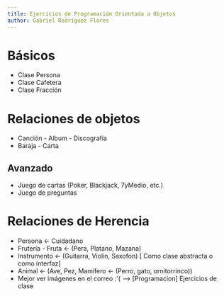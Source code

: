 ```yaml
---
title: Ejercicios de Programación Orientada a Objetos
author: Gabriel Rodríguez Flores
---
```


# Básicos

- Clase Persona
- Clase Cafetera
- Clase Fracción

# Relaciones de objetos

- Canción - Album - Discografía
- Baraja - Carta

## Avanzado

- Juego de cartas (Poker, Blackjack, 7yMedio, etc.)
- Juego de preguntas

# Relaciones de Herencia

- Persona <- Cuidadano
- Frutería - Fruta <- (Pera, Platano, Mazana)
- Instrumento <- (Guitarra, Violin, Saxofon) [ Como clase abstracta o como interfaz]
- Animal <- (Ave, Pez, Mamifero <- (Perro, gato, ornitorrinco))
- Mejor ver imágenes en el correo :'( --> [Programacion] Ejercicios de clase
